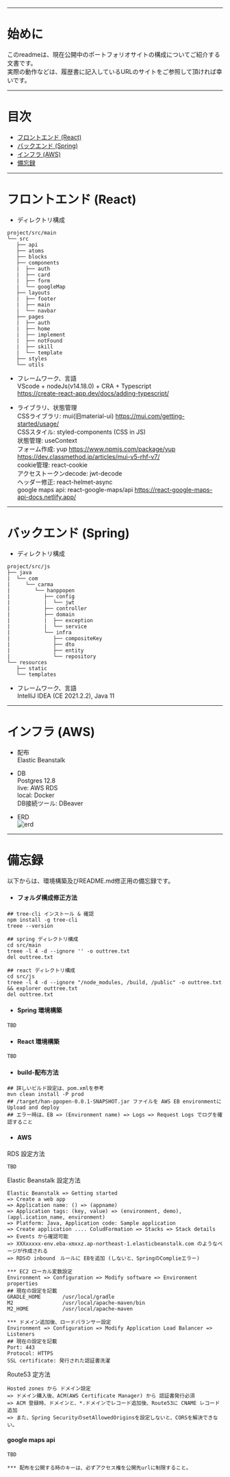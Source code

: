 
---

# 始めに 

このreadmeは、現在公開中のポートフォリオサイトの構成についてご紹介する文書です。  
実際の動作などは、履歴書に記入しているURLのサイトをご参照して頂ければ幸いです。

---

# 目次

- [フロントエンド (React)](#フロントエンド-react)
- [バックエンド (Spring)](#バックエンド-spring)
- [インフラ (AWS)](#インフラ-aws)
- [備忘録](#備忘録)

---

# フロントエンド (React)
* ディレクトリ構成
```
project/src/main
└── src
   ├── api
   ├── atoms
   ├── blocks
   ├── components
   |  ├── auth
   |  ├── card
   |  ├── form
   |  └── googleMap
   ├── layouts
   |  ├── footer
   |  ├── main
   |  └── navbar
   ├── pages
   |  ├── auth
   |  ├── home
   |  ├── implement
   |  ├── notFound
   |  ├── skill
   |  └── template
   ├── styles
   └── utils
```

* フレームワーク、言語  
VScode + nodeJs(v14.18.0) + CRA + Typescript  
https://create-react-app.dev/docs/adding-typescript/  

* ライブラリ、状態管理  
CSSライブラリ: mui(旧material-ui) https://mui.com/getting-started/usage/  
CSSスタイル: styled-components (CSS in JS)  
状態管理: useContext  
フォーム作成: yup https://www.npmjs.com/package/yup https://dev.classmethod.jp/articles/mui-v5-rhf-v7/  
cookie管理: react-cookie  
アクセストークンdecode: jwt-decode  
ヘッダー修正: react-helmet-async  
google maps api: react-google-maps/api https://react-google-maps-api-docs.netlify.app/

---
# バックエンド (Spring)

* ディレクトリ構成
```
project/src/js
├── java
|  └── com
|     └── carma
|        └── hanppopen
|           ├── config
|           |  └── jwt
|           ├── controller
|           ├── domain
|           |  ├── exception
|           |  └── service
|           └── infra
|              ├── compositeKey
|              ├── dto
|              ├── entity
|              └── repository
└── resources
   ├── static
   └── templates
```

* フレームワーク、言語  
IntelliJ IDEA (CE 2021.2.2), Java 11

---

# インフラ (AWS)

* 配布  
Elastic Beanstalk

* DB  
Postgres 12.8  
live: AWS RDS  
local: Docker  
DB接続ツール: DBeaver

* ERD  
![erd](https://user-images.githubusercontent.com/44703302/145714810-b008bbaf-6627-4faa-8bd0-1d3829ea7395.jpg)

---

# 備忘録
以下からは、環境構築及びREADME.md修正用の備忘録です。

- #### フォルダ構成修正方法
```
## tree-cli インストール & 確認
npm install -g tree-cli     
treee --version

## spring ディレクトリ構成
cd src/main
treee -l 4 -d --ignore '' -o outtree.txt
del outtree.txt

## react ディレクトリ構成
cd src/js
treee -l 4 -d --ignore "/node_modules, /build, /public" -o outtree.txt && explorer outtree.txt
del outtree.txt
```

- #### Spring 環境構築  
```
TBD
```

- #### React 環境構築
```
TBD
```

- #### build-配布方法
```
## 詳しいビルド設定は、pom.xmlを参考
mvn clean install -P prod
## /target/han-ppopen-0.0.1-SNAPSHOT.jar ファイルを AWS EB environmentに Upload and deploy
## エラー時は、EB => (Environment name) => Logs => Request Logs でログを確認すること
```

- #### AWS  
RDS 設定方法
```
TBD
```

Elastic Beanstalk 設定方法
```
Elastic Beanstalk => Getting started
=> Create a web app
=> Application name: () => (appname)
=> Application tags: (key, value) => (environment, demo), (appl.ication_name, environment)
=> Platform: Java, Application code: Sample application
=> Create application .... ColudFormation => Stacks => Stack details => Events から確認可能
=> XXXxxxxx-env.eba-xmxxz.ap-northeast-1.elasticbeanstalk.com のようなページが作成される
=> RDSの inbound　ルールに EBを追加 (しないと、SpringのComplieエラー)

*** EC2 ローカル変数設定
Environment => Configuration => Modify software => Environment properties
## 現在の設定を記載
GRADLE_HOME       /usr/local/gradle
M2                /usr/local/apache-maven/bin
M2_HOME           /usr/local/apache-maven

*** ドメイン追加後、ロードバランサー設定
Environment => Configuration => Modify Application Load Balancer => Listeners
## 現在の設定を記載
Port: 443
Protocol: HTTPS
SSL certificate: 発行された認証書洗濯

```

Route53 定方法
```
Hosted zones から ドメイン設定
=> ドメイン購入後、ACM(AWS Certificate Manager) から 認証書発行必須
=> ACM 登録時、ドメインと、*.ドメインでレコード追加後、Route53に CNAME レコード追加
=> また、Spring SecurityのsetAllowedOriginsを設定しないと、CORSを解決できない。
```

#### google maps api  
```
TBD

*** 配布を公開する時のキーは、必ずアクセス権を公開先urlに制限すること。
```